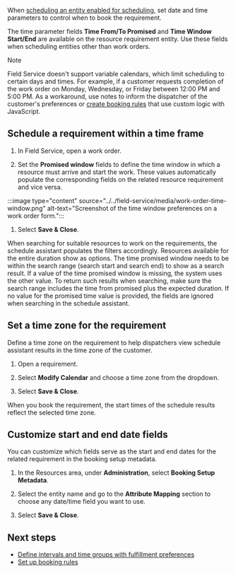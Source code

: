 When [scheduling an entity enabled for scheduling](../../common-scheduler/schedule-new-entity.md), set date and time parameters to control when to book the requirement.

The time parameter fields **Time From/To Promised** and **Time Window Start/End** are available on the resource requirement entity. Use these fields when scheduling entities other than work orders.

> [!NOTE]
> Field Service doesn't support variable calendars, which limit scheduling to certain days and times. For example, if a customer requests completion of the work order on Monday, Wednesday, or Friday between 12:00 PM and 5:00 PM. As a workaround, use notes to inform the dispatcher of the customer's preferences or [create booking rules](../../field-service/set-up-booking-rules.md) that use custom logic with JavaScript.

## Schedule a requirement within a time frame

1. In Field Service, open a work order.

1. Set the **Promised window** fields to define the time window in which a resource must arrive and start the work. These values automatically populate the corresponding fields on the related resource requirement and vice versa.

:::image type="content" source="../../field-service/media/work-order-time-window.png" alt-text="Screenshot of the time window preferences on a work order form.":::

1. Select **Save & Close**.

When searching for suitable resources to work on the requirements, the schedule assistant populates the filters accordingly. Resources available for the entire duration show as options. The time promised window needs to be within the search range (search start and search end) to show as a search result. If a value of the time promised window is missing, the system uses the other value. To return such results when searching, make sure the search range includes the time from promised plus the expected duration. If no value for the promised time value is provided, the fields are ignored when searching in the schedule assistant.

## Set a time zone for the requirement

Define a time zone on the requirement to help dispatchers view schedule assistant results in the time zone of the customer.

1. Open a requirement.

1. Select **Modify Calendar** and choose a time zone from the dropdown.

1. Select **Save & Close**.

When you book the requirement, the start times of the schedule results reflect the selected time zone.

## Customize start and end date fields

You can customize which fields serve as the start and end dates for the related requirement in the booking setup metadata.

1. In the Resources area, under **Administration**, select **Booking Setup Metadata**.

1. Select the entity name and go to the **Attribute Mapping** section to choose any date/time field you want to use.

1. Select **Save & Close**.

## Next steps

- [Define intervals and time groups with fulfillment preferences](../../field-service/set-up-time-groups.md)
- [Set up booking rules](../../field-service/set-up-booking-rules.md)